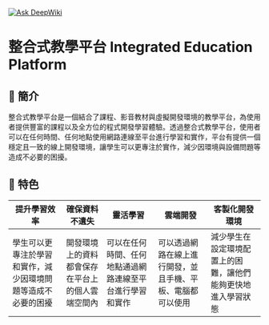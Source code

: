 [![Ask DeepWiki](https://deepwiki.com/badge.svg)](https://deepwiki.com/LLM-K8s/IEP)
# 整合式教學平台 Integrated Education Platform

## 🧭 簡介

整合式教學平台是一個結合了課程、影音教材與虛擬開發環境的教學平台，為使用者提供豐富的課程以及全方位的程式開發學習體驗。透過整合式教學平台，使用者可以在任何時間、任何地點使用網路連線至平台進行學習和實作，平台有提供一個穩定且一致的線上開發環境，讓學生可以更專注於實作，減少因環境與設備問題等造成不必要的困擾。

## 🔎 特色

| 提升學習效率                                                 | 確保資料不遺失                                   | 靈活學習                                                 | 雲端開發                                                   | 客製化開發環境                                               |
| ------------------------------------------------------------ | ------------------------------------------------ | -------------------------------------------------------- | ---------------------------------------------------------- | ------------------------------------------------------------ |
| 學生可以更專注於學習和實作，減少因環境問題等造成不必要的困擾 | 開發環境上的資料都會保存在平台上的個人雲端空間內 | 可以在任何時間、任何地點通過網路連線至平台進行學習和實作 | 可以透過網路在線上進行開發，並且手機、平板、電腦都可以使用 | 減少學生在設定環境配置上的困難，讓他們能夠更快地進入學習狀態 |
